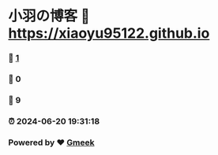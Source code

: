 # 小羽の博客 :link: https://xiaoyu95122.github.io 
### :page_facing_up: [1](https://xiaoyu95122.github.io/tag.html) 
### :speech_balloon: 0 
### :hibiscus: 9 
### :alarm_clock: 2024-06-20 19:31:18 
### Powered by :heart: [Gmeek](https://github.com/Meekdai/Gmeek)
